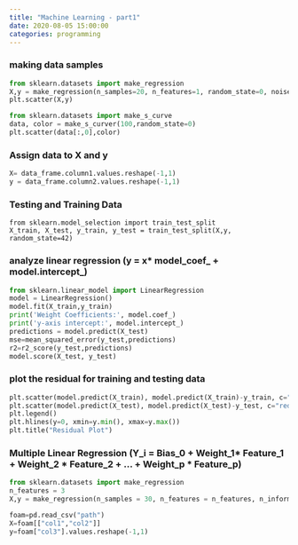 ```yaml
---
title: "Machine Learning - part1"
date: 2020-08-05 15:00:00
categories: programming
---
```

### making data samples
```python
from sklearn.datasets import make_regression
X,y = make_regression(n_samples=20, n_features=1, random_state=0, noise=4, bias=100.0)
plt.scatter(X,y)
```
```python
from sklearn.datasets import make_s_curve
data, color = make_s_curver(100,random_state=0)
plt.scatter(data[:,0],color)
```
### Assign data to X and y
```python
X= data_frame.column1.values.reshape(-1,1)
y = data_frame.column2.values.reshape(-1,1)
```
### Testing and Training Data
```pythonX
from sklearn.model_selection import train_test_split
X_train, X_test, y_train, y_test = train_test_split(X,y, random_state=42)
```
### analyze linear regression (y = x* model_coef_ + model.intercept_)
```python
from sklearn.linear_model import LinearRegression
model = LinearRegression()
model.fit(X_train,y_train)
print('Weight Coefficients:', model.coef_)
print('y-axis intercept:', model.intercept_)
predictions = model.predict(X_test)
mse=mean_squared_error(y_test,predictions)
r2=r2_score(y_test,predictions)
model.score(X_test, y_test)
```
### plot the residual for training and testing data
```python
plt.scatter(model.predict(X_train), model.predict(X_train)-y_train, c="blue", label="Training Data")
plt.scatter(model.predict(X_test), model.predict(X_test)-y_test, c="red", label="Test Data")
plt.legend()
plt.hlines(y=0, xmin=y.min(), xmax=y.max())
plt.title("Residual Plot")
```
### Multiple Linear Regression (Y_i = Bias_0 + Weight_1* Feature_1 + Weight_2 * Feature_2 + ... + Weight_p * Feature_p)
```python
from sklearn.datasets import make_regression
n_features = 3
X,y = make_regression(n_samples = 30, n_features = n_features, n_informative = n_features, random_state = 42, noise=0.5, bias = 100.0)
```
```python
foam=pd.read_csv("path")
X=foam[["col1","col2"]]
y=foam["col3"].values.reshape(-1,1)
```
